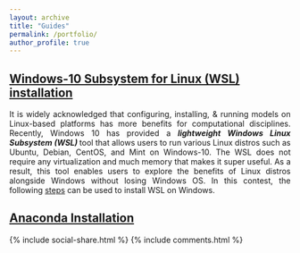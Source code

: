 ```yaml
---
layout: archive
title: "Guides"
permalink: /portfolio/
author_profile: true
---
```


## [Windows-10 Subsystem for Linux (WSL) installation](https://yonsci.github.io/yon_academic//portfolio/portfolio-1/)

<div align="justify"> It is widely acknowledged that configuring, installing, & running models on Linux-based platforms has more benefits for computational disciplines. Recently, Windows 10 has provided a <b> <em>lightweight Windows Linux Subsystem (WSL)</em> </b> tool that allows users to run various Linux distros such as Ubuntu, Debian, CentOS, and Mint on Windows-10. The WSL does not require any virtualization and much memory that makes it super useful. As a result, this tool enables users to explore the benefits of Linux distros alongside Windows without losing Windows OS. In this contest, the following <a href="https://yonsci.github.io/yon_academic//portfolio/portfolio-1/" target="_top">steps</a> can be used to install WSL on Windows. </div>
 
## [Anaconda Installation](https://yonsci.github.io/yon_academic//portfolio/portfolio-2/)

{% include social-share.html %}
{% include comments.html %}

